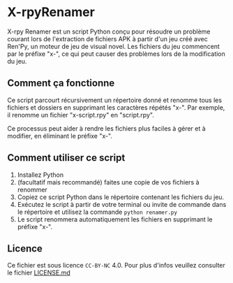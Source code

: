 # X-rpyRenamer

X-rpy Renamer est un script Python conçu pour résoudre un problème courant lors de l'extraction de fichiers APK à partir d'un jeu créé avec Ren'Py, un moteur de jeu de visual novel. Les fichiers du jeu commencent par le préfixe "x-", ce qui peut causer des problèmes lors de la modification du jeu.

## Comment ça fonctionne

Ce script parcourt récursivement un répertoire donné et renomme tous les fichiers et dossiers en supprimant les caractères répétés "x-". Par exemple, il renomme un fichier "x-script.rpy" en "script.rpy". 

Ce processus peut aider à rendre les fichiers plus faciles à gérer et à modifier, en éliminant le préfixe "x-".

## Comment utiliser ce script

1. Installez Python
2. (facultatif mais recommandé) faites une copie de vos fichiers à renommer
3. Copiez ce script Python dans le répertoire contenant les fichiers du jeu.
4. Exécutez le script à partir de votre terminal ou invite de commande dans le répertoire et utilisez la commande `python renamer.py` 
5. Le script renommera automatiquement les fichiers en supprimant le préfixe "x-".

## Licence 

Ce fichier est sous licence `CC-BY-NC` 4.0. Pour plus d'infos veuillez consulter le fichier [LICENSE.md](https://github.com/cherifVN/X-rpyRenamer/blob/main/LICENSE.md)
